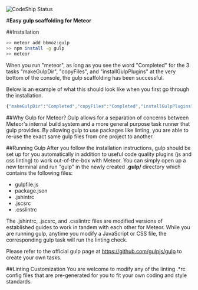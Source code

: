 ![CodeShip Status](https://codeship.com/projects/215bc240-b61d-0132-ac42-4286e2c721fd/status?branch=master)

#<b>Easy gulp scaffolding for Meteor</b>

##Installation
```bash
>> meteor add bbmoz:gulp
>> npm install -g gulp
>> meteor
```
When you run "meteor", as long as you see the word "Completed" for the 3 tasks "makeGulpDir", "copyFiles", and "installGulpPlugins" at the very bottom of the console, the gulp scaffolding has been successful.

Below is an example of what this should look like when you first go through the installation.
```javascript
{"makeGulpDir":"Completed","copyFiles":"Completed","installGulpPlugins":"Completed"}
```

##Why Gulp for Meteor?
Gulp allows for a separation of concerns between Meteor's internal build system and a more general purpose task runner that gulp provides. By allowing gulp to use packages like linting, you are able to re-use the exact same gulp files from one project to another.

##Running Gulp
After you follow the installation instructions, gulp should be set up for you automatically in addition to useful code quality plugins (js and css linting) to work out-of-the-box with Meteor. You can simply open up a new terminal and run "gulp" in the newly created <b>.gulp/</b> directory which contains the following files:
- gulpfile.js
- package.json
- .jshintrc
- .jscsrc
- .csslintrc

The .jshintrc, .jscsrc, and .csslintrc files are modified versions of established guides to work in tandem with each other for Meteor. While you are running gulp, anytime you modify a JavaScript or CSS file, the corresponding gulp task will run the linting check.

Please refer to the official gulp page at https://github.com/gulpjs/gulp to create your own tasks.

##Linting Customization
You are welcome to modify any of the linting .*rc config files that are pre-generated for you to fit your own coding and style standards.